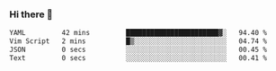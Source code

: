 ### Hi there 👋

<!--
**gustavkrist/gustavkrist** is a ✨ _special_ ✨ repository because its `README.md` (this file) appears on your GitHub profile.

Here are some ideas to get you started:

- 🔭 I’m currently working on ...
- 🌱 I’m currently learning ...
- 👯 I’m looking to collaborate on ...
- 🤔 I’m looking for help with ...
- 💬 Ask me about ...
- 📫 How to reach me: ...
- 😄 Pronouns: ...
- ⚡ Fun fact: ...
-->

<!--START_SECTION:waka-->

```txt
YAML         42 mins         ███████████████████████▓░   94.40 %
Vim Script   2 mins          █▒░░░░░░░░░░░░░░░░░░░░░░░   04.74 %
JSON         0 secs          ░░░░░░░░░░░░░░░░░░░░░░░░░   00.45 %
Text         0 secs          ░░░░░░░░░░░░░░░░░░░░░░░░░   00.41 %
```

<!--END_SECTION:waka-->
